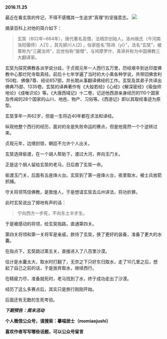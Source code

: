 
**2016.11.25**

最近在看玄奘的传记，不得不感慨其一生追求“真理”的坚强意志。
![](http://imglf0.nosdn.127.net/img/enVieTkvSVoxWFBSR1JaelRzOS9XbEdHTmV1bGkzVjBYbDJHcDEyZGxTMD0.jpg)


摘录百科上对他的简介如下：
>玄奘（602年~664年），唐代著名高僧，法相宗创始人，洛州缑氏（今河南洛阳偃师）人[1]  ，其先颍川人[2]  ，俗家姓名“陈祎（yī）”，法名“玄奘”，被尊称为“三藏法师”，后世俗称“唐僧”，与鸠摩罗什、真谛并称为中国佛教三大翻译家。

玄奘为探究佛教各派学说分歧，于贞观元年一人西行五万里，历经艰辛到达印度佛教中心那烂陀寺取真经。前后十七年学遍了当时的大小乘各种学说，共带回佛舍利150粒、佛像7尊、经论657部，并长期从事翻译佛经的工作。玄奘及其弟子共译出佛典75部、1335卷。玄奘的译典著作有《大般若经》《心经》《解深密经》《瑜伽师地论》《成唯识论》等。《大唐西域记》十二卷，记述他西游亲身经历的110个国家及传闻的28个国家的山川、地邑、物产、习俗等。《西游记》即以其取经事迹为原型。



玄奘享年一共62岁，但是一生将近40年都在求法和译经。

纵观他整个西行的经历，面对的全是失败命运的赛点，但是他竟然一个个逆转过来。

贞观元年，边境封锁，朝廷不允许个人出关。

玄奘选择偷渡，在一个胡人帮助下，渡过大河，奔向玉门关。

正是这个胡人留给玄奘的老马，日后救了玄奘一命。

偷渡玉门关，后面有五座烽火台。玄奘到了第一座烽火台，夜里取水，被士兵放箭抓捕。

守关将领笃信佛教，是敦煌人，于是想请玄奘去瓜州讲法，将功折罪。

此时玄奘说出了掷地有声的话：
>宁向西方一步死，不向东土半步生。


于是被感动的将领，给玄奘指路，直通第四关。

第四关将领和第一关将军是亲戚，款待了玄奘，换了更好的装备，准备了更大的水囊。

在指点下，玄奘跳过第五关，直接进入了八百里沙漠。

估计是水囊太大，取水时打翻了，无奈之下只好东归取水，走了10几里之后，想起了自己之前的话，于是放弃取水，继续西行。

在精疲力尽，准备就死时，老马找到了水，终于成功走出了沙漠。

经历了这么多赛点后，其实只是旅行刚刚开始。

后面还有无数的生死考验。


***下期预告：周末活动***


**个人微信公众号，请搜索：摹喵居士（momiaojushi）**

**喜欢作者写写哪些话题，可以公众号留言**
